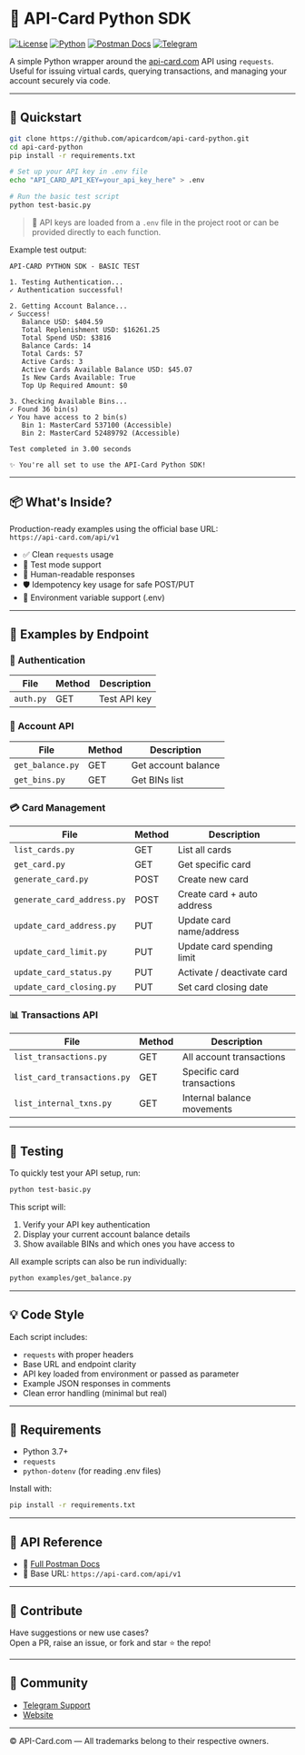 # 🐍 API-Card Python SDK

[![License](https://img.shields.io/github/license/apicardcom/api-card-python?style=flat-square)](LICENSE)
[![Python](https://img.shields.io/badge/Python-3.7%2B-blue.svg?style=flat-square)](https://www.python.org/)
[![Postman Docs](https://img.shields.io/badge/docs-Postman-orange?logo=postman&style=flat-square)](https://documenter.getpostman.com/view/38099920/2sAXjNYWSK)
[![Telegram](https://img.shields.io/badge/support-Telegram-blue?logo=telegram&style=flat-square)](https://t.me/api_card_support)

A simple Python wrapper around the [api-card.com](https://api-card.com) API using `requests`.  
Useful for issuing virtual cards, querying transactions, and managing your account securely via code.

---

## 🚀 Quickstart

```bash
git clone https://github.com/apicardcom/api-card-python.git
cd api-card-python
pip install -r requirements.txt

# Set up your API key in .env file
echo "API_CARD_API_KEY=your_api_key_here" > .env

# Run the basic test script
python test-basic.py
```

> 🔐 API keys are loaded from a `.env` file in the project root or can be provided directly to each function.

Example test output:
```
API-CARD PYTHON SDK - BASIC TEST

1. Testing Authentication...
✓ Authentication successful!

2. Getting Account Balance...
✓ Success!
   Balance USD: $404.59
   Total Replenishment USD: $16261.25
   Total Spend USD: $3816
   Balance Cards: 14
   Total Cards: 57
   Active Cards: 3
   Active Cards Available Balance USD: $45.07
   Is New Cards Available: True
   Top Up Required Amount: $0

3. Checking Available Bins...
✓ Found 36 bin(s)
✓ You have access to 2 bin(s)
   Bin 1: MasterCard 537100 (Accessible)
   Bin 2: MasterCard 52489792 (Accessible)

Test completed in 3.00 seconds

✨ You're all set to use the API-Card Python SDK!
```

---

## 📦 What's Inside?

Production-ready examples using the official base URL:  
`https://api-card.com/api/v1`

- ✅ Clean `requests` usage
- 🧪 Test mode support
- 💬 Human-readable responses
- 🛡️ Idempotency key usage for safe POST/PUT
- 🔄 Environment variable support (.env)

---

## 🧩 Examples by Endpoint

### 🔐 Authentication
| File       | Method | Description         |
|------------|--------|---------------------|
| `auth.py`  | GET    | Test API key        |

### 💼 Account API
| File             | Method | Description         |
|------------------|--------|---------------------|
| `get_balance.py` | GET    | Get account balance |
| `get_bins.py`    | GET    | Get BINs list       |

### 💳 Card Management
| File                        | Method | Description                   |
|-----------------------------|--------|-------------------------------|
| `list_cards.py`             | GET    | List all cards                |
| `get_card.py`               | GET    | Get specific card             |
| `generate_card.py`          | POST   | Create new card               |
| `generate_card_address.py`  | POST   | Create card + auto address    |
| `update_card_address.py`    | PUT    | Update card name/address      |
| `update_card_limit.py`      | PUT    | Update card spending limit    |
| `update_card_status.py`     | PUT    | Activate / deactivate card    |
| `update_card_closing.py`    | PUT    | Set card closing date         |

### 📊 Transactions API
| File                        | Method | Description                      |
|-----------------------------|--------|----------------------------------|
| `list_transactions.py`      | GET    | All account transactions         |
| `list_card_transactions.py` | GET    | Specific card transactions       |
| `list_internal_txns.py`     | GET    | Internal balance movements       |

---

## 🧪 Testing

To quickly test your API setup, run:

```bash
python test-basic.py
```

This script will:
1. Verify your API key authentication
2. Display your current account balance details
3. Show available BINs and which ones you have access to

All example scripts can also be run individually:

```bash
python examples/get_balance.py
```

---

## 💡 Code Style

Each script includes:
- `requests` with proper headers
- Base URL and endpoint clarity
- API key loaded from environment or passed as parameter
- Example JSON responses in comments
- Clean error handling (minimal but real)

---

## 🧰 Requirements

- Python 3.7+
- `requests`
- `python-dotenv` (for reading .env files)

Install with:

```bash
pip install -r requirements.txt
```

---

## 📄 API Reference

- 🔗 [Full Postman Docs](https://documenter.getpostman.com/view/38099920/2sAXjNYWSK)
- 📘 Base URL: `https://api-card.com/api/v1`

---

## 🤝 Contribute

Have suggestions or new use cases?  
Open a PR, raise an issue, or fork and star ⭐ the repo!

---

## 👥 Community

- [Telegram Support](https://t.me/api_card_support)
- [Website](https://api-card.com)

---

© API-Card.com — All trademarks belong to their respective owners.
